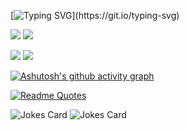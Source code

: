 [![Typing SVG](https://readme-typing-svg.herokuapp.com?font=Josefin+Slab&weight=500&size=24&pause=1000&color=FF9869&center=true&width=435&lines=Hi+there!+My+name+is+Marat.;I+am+an+Android+Developer.)](https://git.io/typing-svg)

![](http://github-profile-summary-cards.vercel.app/api/cards/repos-per-language?username=DEHALIBOCH&theme=onedark)
![](http://github-profile-summary-cards.vercel.app/api/cards/most-commit-language?username=DEHALIBOCH&theme=onedark)

![](http://github-profile-summary-cards.vercel.app/api/cards/stats?username=DEHALIBOCH&theme=onedark)
![](http://github-profile-summary-cards.vercel.app/api/cards/productive-time?username=DEHALIBOCH&theme=onedark&utcOffset=8)

[![Ashutosh's github activity graph](https://github-readme-activity-graph.vercel.app/graph?username=DEHALIBOCH&theme=vue)](https://github.com/ashutosh00710/github-readme-activity-graph)

[![Readme Quotes](https://quotes-github-readme.vercel.app/api?type=horizontal&theme=dracula)](https://github.com/piyushsuthar/github-readme-quotes)

![Jokes Card](https://readme-jokes.vercel.app/api?hideBorder&theme=onedark)
![Jokes Card](https://readme-jokes.vercel.app/api?hideBorder&theme=onedark)
